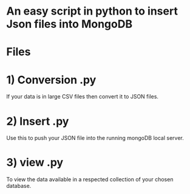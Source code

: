 # An easy script in python to insert Json files into MongoDB

# Files
# 1) Conversion .py
If your data is in large CSV files then convert it to JSON files.

# 2) Insert .py
Use this to push your JSON file into the running mongoDB local server.

# 3) view .py
To view the data available in a respected collection of your chosen database.

